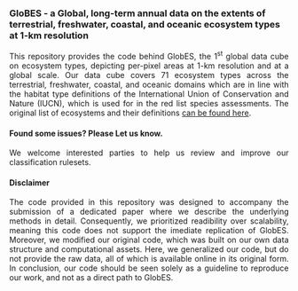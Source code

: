 ### GloBES - a Global, long-term annual data on the extents of terrestrial, freshwater, coastal, and oceanic ecosystem types at 1-km resolution
<p align="justify">
This repository provides the code behind GlobES, the 1<sup>st</sup> global data cube on ecosystem types, depicting per-pixel areas at 1-km resolution and at a global scale. Our data cube covers 71 ecosystem types across the terrestrial, freshwater, coastal, and oceanic domains which are in line with the habitat type definitions of the International Union of Conservation and Nature (IUCN), which is used for in the red list species assessments. The original list of ecosystems and their definitions <a href="https://www.iucnredlist.org/resources/habitat-classification-scheme">can be found here</a>.
</p>



#### Found some issues? Please Let us know.
<p align="justify">
We welcome interested parties to help us review and improve our classification rulesets.
</p>

#### Disclaimer
<p align="justify">
The code provided in this repository was designed to accompany the submission of a dedicated paper where we describe the underlying methods in detail. Consequently, we prioritized readibility over scalability, meaning this code does not support the imediate replication of GlobES. Moreover, we modified our original code, which was built on our own data structure and computational assets. Here, we generalized our code, but do not provide the raw data, all of which is available online in its original form. In conclusion, our code should be seen solely as a guideline to reproduce our work, and not as a direct path to GlobES. 
</p>
